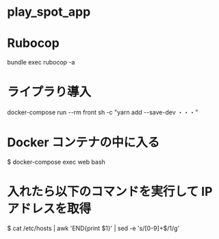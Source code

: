 # play_spot_app

# Rubocop

bundle exec rubocop -a

# ライプラり導入

docker-compose run --rm front sh -c "yarn add --save-dev ・・・"

# Docker コンテナの中に入る

$ docker-compose exec web bash

# 入れたら以下のコマンドを実行して IP アドレスを取得

$ cat /etc/hosts | awk 'END{print $1}' | sed -e 's/[0-9]\+$/1/g'
